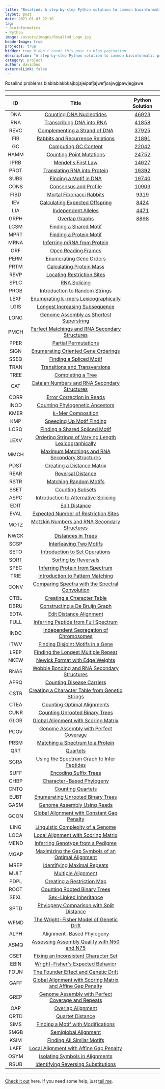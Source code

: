```yaml
---
title: "Rosalind: A step-by-step Python solution to common bioinformatic problems"
layout: post
date: 2021-01-03 22:10
tag:
- Bioinformatics
- Python
image: /assets/images/Rosalind_Logo.jpg
headerImage: true
projects: true
hidden: true # don't count this post in blog pagination
description: "A step-by-step Python solution to common bioinformatic problems."
category: project
author: davidboo
externalLink: false
---
```


Rosalind problems blablablakbkajbpjajeipafjajwefjoajwgjpawjegjawe

---


|ID|Title|Python Solution|
|:--:|:--:|:--:|
|DNA|[Counting DNA Nucleotides](http://rosalind.info/problems/dna/)|[46923](http://rosalind.info/problems/dna/recent/)|
|RNA|[Transcribing DNA into RNA](http://rosalind.info/problems/rna/)|[41858](http://rosalind.info/problems/rna/recent/)|
|REVC|[Complementing a Strand of DNA](http://rosalind.info/problems/revc/)|[37925](http://rosalind.info/problems/revc/recent/)|
|FIB|[Rabbits and Recurrence Relations](http://rosalind.info/problems/fib/)|[21891](http://rosalind.info/problems/fib/recent/)|
|GC|[Computing GC Content](http://rosalind.info/problems/gc/)|[22042](http://rosalind.info/problems/gc/recent/)|
|HAMM|[Counting Point Mutations](http://rosalind.info/problems/hamm/)|[24752](http://rosalind.info/problems/hamm/recent/)|
|IPRB|[Mendel's First Law](http://rosalind.info/problems/iprb/)|[14627](http://rosalind.info/problems/iprb/recent/)|
|PROT|[Translating RNA into Protein](http://rosalind.info/problems/prot/)|[19392](http://rosalind.info/problems/prot/recent/)|
|SUBS|[Finding a Motif in DNA](http://rosalind.info/problems/subs/)|[19740](http://rosalind.info/problems/subs/recent/)|
|CONS|[Consensus and Profile](http://rosalind.info/problems/cons/)|[10903](http://rosalind.info/problems/cons/recent/)|
|FIBD|[Mortal Fibonacci Rabbits](http://rosalind.info/problems/fibd/)|[9319](http://rosalind.info/problems/fibd/recent/)|
|IEV|[Calculating Expected Offspring](http://rosalind.info/problems/iev/)|[8424](http://rosalind.info/problems/iev/recent/)|
|LIA|[Independent Alleles](http://rosalind.info/problems/lia/)|[4471](http://rosalind.info/problems/lia/recent/)|
|GRPH|[Overlap Graphs](http://rosalind.info/problems/grph/)|[8898](http://rosalind.info/problems/grph/recent/)|
|LCSM|[Finding a Shared Motif](http://rosalind.info/problems/lcsm/)||
|MPRT|[Finding a Protein Motif](http://rosalind.info/problems/mprt/)||
|MRNA|[Inferring mRNA from Protein](http://rosalind.info/problems/mrna/)||
|ORF|[Open Reading Frames](http://rosalind.info/problems/orf/)||
|PERM|[Enumerating Gene Orders](http://rosalind.info/problems/perm/)||
|PRTM|[Calculating Protein Mass](http://rosalind.info/problems/prtm/)||
|REVP|[Locating Restriction Sites](http://rosalind.info/problems/revp/)||
|SPLC|[RNA Splicing](http://rosalind.info/problems/splc/)||
|PROB|[Introduction to Random Strings](http://rosalind.info/problems/prob/)||
|LEXF|[Enumerating k-mers Lexicographically](http://rosalind.info/problems/lexf/)||
|LGIS|[Longest Increasing Subsequence](http://rosalind.info/problems/lgis/)||
|LONG|[Genome Assembly as Shortest Superstring](http://rosalind.info/problems/long/)||
|PMCH|[Perfect Matchings and RNA Secondary Structures](http://rosalind.info/problems/pmch/)||
|PPER|[Partial Permutations](http://rosalind.info/problems/pper/)||
|SIGN|[Enumerating Oriented Gene Orderings](http://rosalind.info/problems/sign/)||
|SSEQ|[Finding a Spliced Motif](http://rosalind.info/problems/sseq/)||
|TRAN|[Transitions and Transversions](http://rosalind.info/problems/tran/)||
|TREE|[Completing a Tree](http://rosalind.info/problems/tree/)||
|CAT|[Catalan Numbers and RNA Secondary Structures](http://rosalind.info/problems/cat/)||
|CORR|[Error Correction in Reads](http://rosalind.info/problems/corr/)||
|INOD|[Counting Phylogenetic Ancestors](http://rosalind.info/problems/inod/)||
|KMER|[k-Mer Composition](http://rosalind.info/problems/kmer/)||
|KMP|[Speeding Up Motif Finding](http://rosalind.info/problems/kmp/)||
|LCSQ|[Finding a Shared Spliced Motif](http://rosalind.info/problems/lcsq/)||
|LEXV|[Ordering Strings of Varying Length Lexicographically](http://rosalind.info/problems/lexv/)||
|MMCH|[Maximum Matchings and RNA Secondary Structures](http://rosalind.info/problems/mmch/)||
|PDST|[Creating a Distance Matrix](http://rosalind.info/problems/pdst/)||
|REAR|[Reversal Distance](http://rosalind.info/problems/rear/)||
|RSTR|[Matching Random Motifs](http://rosalind.info/problems/rstr/)||
|SSET|[Counting Subsets](http://rosalind.info/problems/sset/)||
|ASPC|[Introduction to Alternative Splicing](http://rosalind.info/problems/aspc/)||
|EDIT|[Edit Distance](http://rosalind.info/problems/edit/)||
|EVAL|[Expected Number of Restriction Sites](http://rosalind.info/problems/eval/)||
|MOTZ|[Motzkin Numbers and RNA Secondary Structures](http://rosalind.info/problems/motz/)||
|NWCK|[Distances in Trees](http://rosalind.info/problems/nwck/)||
|SCSP|[Interleaving Two Motifs](http://rosalind.info/problems/scsp/)||
|SETO|[Introduction to Set Operations](http://rosalind.info/problems/seto/)||
|SORT|[Sorting by Reversals](http://rosalind.info/problems/sort/)||
|SPEC|[Inferring Protein from Spectrum](http://rosalind.info/problems/spec/)||
|TRIE|[Introduction to Pattern Matching](http://rosalind.info/problems/trie/)||
|CONV|[Comparing Spectra with the Spectral Convolution](http://rosalind.info/problems/conv/)||
|CTBL|[Creating a Character Table](http://rosalind.info/problems/ctbl/)||
|DBRU|[Constructing a De Bruijn Graph](http://rosalind.info/problems/dbru/)||
|EDTA|[Edit Distance Alignment](http://rosalind.info/problems/edta/)||
|FULL|[Inferring Peptide from Full Spectrum](http://rosalind.info/problems/full/)||
|INDC|[Independent Segregation of Chromosomes](http://rosalind.info/problems/indc/)||
|ITWV|[Finding Disjoint Motifs in a Gene](http://rosalind.info/problems/itwv/)||
|LREP|[Finding the Longest Multiple Repeat](http://rosalind.info/problems/lrep/)||
|NKEW|[Newick Format with Edge Weights](http://rosalind.info/problems/nkew/)||
|RNAS|[Wobble Bonding and RNA Secondary Structures](http://rosalind.info/problems/rnas/)||
|AFRQ|[Counting Disease Carriers](http://rosalind.info/problems/afrq/)||
|CSTR|[Creating a Character Table from Genetic Strings](http://rosalind.info/problems/cstr/)||
|CTEA|[Counting Optimal Alignments](http://rosalind.info/problems/ctea/)||
|CUNR|[Counting Unrooted Binary Trees](http://rosalind.info/problems/cunr/)||
|GLOB|[Global Alignment with Scoring Matrix](http://rosalind.info/problems/glob/)||
|PCOV|[Genome Assembly with Perfect Coverage](http://rosalind.info/problems/pcov/)||
|PRSM|[Matching a Spectrum to a Protein](http://rosalind.info/problems/prsm/)||
|QRT|[Quartets](http://rosalind.info/problems/qrt/)||
|SGRA|[Using the Spectrum Graph to Infer Peptides](http://rosalind.info/problems/sgra/)||
|SUFF|[Encoding Suffix Trees](http://rosalind.info/problems/suff/)||
|CHBP|[Character-Based Phylogeny](http://rosalind.info/problems/chbp/)||
|CNTQ|[Counting Quartets](http://rosalind.info/problems/cntq/)||
|EUBT|[Enumerating Unrooted Binary Trees](http://rosalind.info/problems/eubt/)||
|GASM|[Genome Assembly Using Reads](http://rosalind.info/problems/gasm/)||
|GCON|[Global Alignment with Constant Gap Penalty](http://rosalind.info/problems/gcon/)||
|LING|[Linguistic Complexity of a Genome](http://rosalind.info/problems/ling/)||
|LOCA|[Local Alignment with Scoring Matrix](http://rosalind.info/problems/loca/)||
|MEND|[Inferring Genotype from a Pedigree](http://rosalind.info/problems/mend/)||
|MGAP|[Maximizing the Gap Symbols of an Optimal Alignment](http://rosalind.info/problems/mgap/)||
|MREP|[Identifying Maximal Repeats](http://rosalind.info/problems/mrep/)||
|MULT|[Multiple Alignment](http://rosalind.info/problems/mult/)||
|PDPL|[Creating a Restriction Map](http://rosalind.info/problems/pdpl/)||
|ROOT|[Counting Rooted Binary Trees](http://rosalind.info/problems/root/)||
|SEXL|[Sex-Linked Inheritance](http://rosalind.info/problems/sexl/)||
|SPTD|[Phylogeny Comparison with Split Distance](http://rosalind.info/problems/sptd/)||
|WFMD|[The Wright-Fisher Model of Genetic Drift](http://rosalind.info/problems/wfmd/)||
|ALPH|[Alignment-Based Phylogeny](http://rosalind.info/problems/alph/)||
|ASMQ|[Assessing Assembly Quality with N50 and N75](http://rosalind.info/problems/asmq/)||
|CSET|[Fixing an Inconsistent Character Set](http://rosalind.info/problems/cset/)||
|EBIN|[Wright-Fisher's Expected Behavior](http://rosalind.info/problems/ebin/)||
|FOUN|[The Founder Effect and Genetic Drift](http://rosalind.info/problems/foun/)||
|GAFF|[Global Alignment with Scoring Matrix and Affine Gap Penalty](http://rosalind.info/problems/gaff/)||
|GREP|[Genome Assembly with Perfect Coverage and Repeats](http://rosalind.info/problems/grep/)||
|OAP|[Overlap Alignment](http://rosalind.info/problems/oap/)||
|QRTD|[Quartet Distance](http://rosalind.info/problems/qrtd/)||
|SIMS|[Finding a Motif with Modifications](http://rosalind.info/problems/sims/)||
|SMGB|[Semiglobal Alignment](http://rosalind.info/problems/smgb/)||
|KSIM|[Finding All Similar Motifs](http://rosalind.info/problems/ksim/)||
|LAFF|[Local Alignment with Affine Gap Penalty](http://rosalind.info/problems/laff/)||
|OSYM|[Isolating Symbols in Alignments](http://rosalind.info/problems/osym/)||
|RSUB|[Identifying Reversing Substitutions](http://rosalind.info/problems/rsub/)||


---

[Check it out](https://sergiokopplin.github.io/indigo/) here.
If you need some help, just [tell me](https://github.com/sergiokopplin/indigo/issues).
